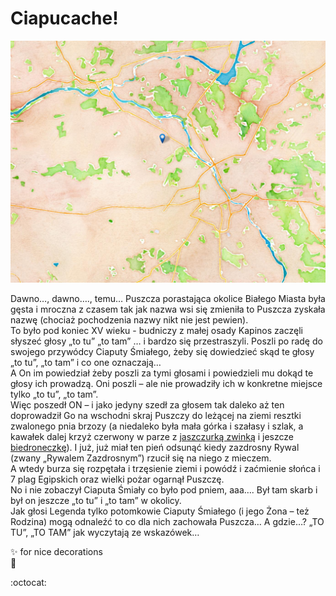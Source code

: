 # Ciapucache!

![Mapa1](./Pics/MAPA01.png)  

Dawno…, dawno…., temu… Puszcza porastająca okolice Białego Miasta była gęsta i mroczna z czasem tak jak nazwa wsi się zmieniła to Puszcza zyskała nazwę (chociaż pochodzenia nazwy nikt nie jest pewien).  
To było pod koniec XV wieku -  budniczy z małej osady Kapinos zaczęli słyszeć głosy „to tu” „to tam” … i bardzo się przestraszyli. Poszli po radę do swojego przywódcy Ciaputy Śmiałego, żeby się dowiedzieć skąd te głosy „to tu”, „to tam” i co one oznaczają…  
A On im powiedział żeby poszli za tymi głosami i powiedzieli mu dokąd te głosy ich prowadzą. Oni poszli – ale nie prowadziły ich w konkretne miejsce tylko „to tu”, „to tam”.  
Więc poszedł ON – i jako jedyny szedł za głosem tak daleko aż ten doprowadził Go na wschodni skraj Puszczy do leżącej na ziemi resztki zwalonego pnia brzozy (a niedaleko była mała górka i szałasy i szlak, a kawałek dalej krzyż czerwony w parze z [jaszczurką zwinką](https://www.inaturalist.org/observations/41560562) i jeszcze [biedroneczkę](https://www.inaturalist.org/observations/41560568)). I już, już miał ten pień odsunąć kiedy zazdrosny Rywal (zwany „Rywalem Zazdrosnym”) rzucił się na niego z mieczem.  
A wtedy burza się rozpętała i trzęsienie ziemi i powódź i zaćmienie słońca i 7 plag Egipskich oraz  wielki pożar ogarnął Puszczę.  
No i nie zobaczył Ciaputa Śmiały co było pod pniem, aaa…. Był tam skarb i był on jeszcze „to tu” i „to tam” w okolicy.  
Jak głosi Legenda tylko potomkowie Ciaputy Śmiałego (i jego Żona – też Rodzina) mogą odnaleźć to co dla nich zachowała Puszcza…
A gdzie…?  „TO TU”, „TO TAM” jak wyczytają ze wskazówek…  

:sparkles: for nice decorations  
:metal:  

:octocat:  

